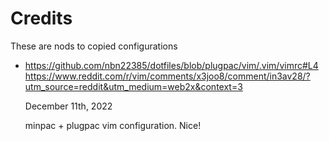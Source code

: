 # Credits

These are nods to copied configurations

- https://github.com/nbn22385/dotfiles/blob/plugpac/vim/.vim/vimrc#L4
  https://www.reddit.com/r/vim/comments/x3joo8/comment/in3av28/?utm_source=reddit&utm_medium=web2x&context=3

  December 11th, 2022

  minpac + plugpac vim configuration. Nice!
